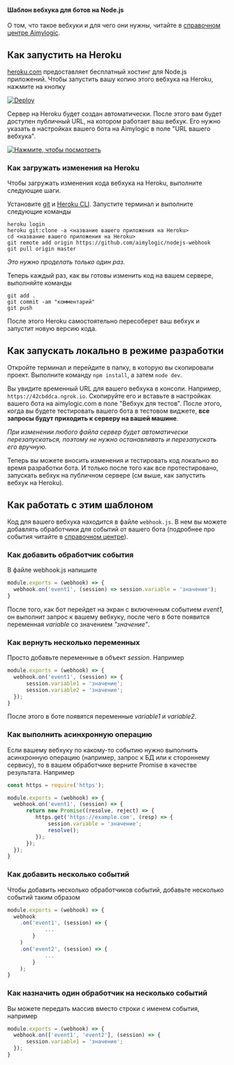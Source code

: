 #### Шаблон вебхука для ботов на Node.js

О том, что такое вебхуки и для чего они нужны, читайте в [справочном центре Aimylogic](https://docs.aimylogic.com/%D0%BF%D1%80%D0%BE%D0%B4%D0%B2%D0%B8%D0%BD%D1%83%D1%82%D1%8B%D0%B5-%D0%B8%D0%BD%D1%81%D1%82%D1%80%D1%83%D0%BC%D0%B5%D0%BD%D1%82%D1%8B/%D0%B8%D0%BD%D1%82%D0%B5%D0%B3%D1%80%D0%B0%D1%86%D0%B8%D0%B8/%D0%B2%D0%B5%D0%B1%D1%85%D1%83%D0%BA).

## Как запустить на Heroku
[heroku.com](http://heroku.com) предоставляет бесплатный хостинг для Node.js приложений.
Чтобы запустить вашу копию этого вебхука на Heroku, нажмите на кнопку

[![Deploy](https://www.herokucdn.com/deploy/button.svg)](https://heroku.com/deploy?template=https://github.com/aimylogic/nodejs-webhook)

Сервер на Heroku будет создан автоматически. После этого вам будет доступен публичный URL, на котором работает ваш вебхук.
Его нужно указать в настройках вашего бота на Aimylogic в поле "URL вашего вебхука".

[![Нажмите, чтобы посмотреть](https://i.imgur.com/ePsgzmf.jpg)](https://player.vimeo.com/video/283196539 "Нажмите, чтобы посмотреть")

### Как загружать изменения на Heroku
Чтобы загружать изменения кода вебхука на Heroku, выполните следующие шаги.

Установите [git](https://git-scm.com/downloads) и [Heroku CLI](https://devcenter.heroku.com/articles/heroku-cli#download-and-install).
Запустите терминал и выполните следующие команды

```
heroku login
heroku git:clone -a <название вашего приложения на Heroku>
cd <название вашего приложения на Heroku>
git remote add origin https://github.com/aimylogic/nodejs-webhook
git pull origin master
```

_Это нужно проделать только один раз._

Теперь каждый раз, как вы готовы изменить код на вашем сервере, выполняйте команды

```
git add .
git commit -am "комментарий"
git push
```

После этого Heroku самостоятельно пересоберет ваш вебхук и запустит новую версию кода.

## Как запускать локально в режиме разработки
Откройте терминал и перейдите в папку, в которую вы скопировали проект.
Выполните команду `npm install`, а затем `node dev`.

Вы увидите временный URL для вашего вебхука в консоли. Например, `https://42cbddca.ngrok.io`.
Скопируйте его и вставьте в настройках вашего бота на aimylogic.com в поле "Вебхук для тестов".
После этого, когда вы будете тестировать вашего бота в тестовом виджете, **все запросы будут приходить к серверу на вашей машине**.

_При изменении любого файла сервер будет автоматически перезапускаться, поэтому не нужно останавливать и перезапускать его вручную._

Теперь вы можете вносить изменения и тестировать код локально во время разработки бота.
И только после того как все протестировано, запускать вебхук на публичном сервере (см выше, как запустить вебхук на Heroku).

## Как работать с этим шаблоном
Код для вашего вебхука находится в файле `webhook.js`.
В нем вы можете добавлять обработчики для событий от вашего бота (подробнее про события читайте в [справочном центре](https://docs.aimylogic.com/%D0%BF%D1%80%D0%BE%D0%B4%D0%B2%D0%B8%D0%BD%D1%83%D1%82%D1%8B%D0%B5-%D0%B8%D0%BD%D1%81%D1%82%D1%80%D1%83%D0%BC%D0%B5%D0%BD%D1%82%D1%8B/%D0%B8%D0%BD%D1%82%D0%B5%D0%B3%D1%80%D0%B0%D1%86%D0%B8%D0%B8/%D0%B2%D0%B5%D0%B1%D1%85%D1%83%D0%BA)).

### Как добавить обработчик события
В файле webhook.js напишите

```javascript
module.exports = (webhook) => {
  webhook.on('event1', (session) => session.variable = 'значение');
}
```

После того, как бот перейдет на экран с включенным событием _event1_, он выполнит запрос к вашему вебхуку, после чего в боте появится переменная _variable_ со значением _"значение"_.

### Как вернуть несколько переменных
Просто добавьте переменные в объект _session_. Например

```javascript
module.exports = (webhook) => {
  webhook.on('event1', (session) => {
      session.variable1 = 'значение';
      session.variable2 = 'значение';
  });
}
```

После этого в боте появятся переменные _variable1_ и _variable2_.

### Как выполнить асинхронную операцию
Если вашему вебхуку по какому-то событию нужно выполнить асинхронную операцию (например, запрос к БД или к стороннему сервису), то в вашем обработчике верните Promise в качестве результата.
Например

```javascript
const https = require('https');

module.exports = (webhook) => {
  webhook.on('event1', (session) => {
      return new Promise((resolve, reject) => {
         https.get('https://example.com', (resp) => {
             session.variable = 'значение';
             resolve();
         });
      });
  });
}
```

### Как добавить несколько событий
Чтобы добавить несколько обработчиков событий, добавьте несколько событий таким образом

```javascript
module.exports = (webhook) => {
  webhook
    .on('event1', (session) => {
            ...
        }
    )
    .on('event2', (session) => {
            ...
        }
    );
}
```

### Как назначить один обработчик на несколько событий
Вы можете передать массив вместо строки с именем события, например

```javascript
module.exports = (webhook) => {
  webhook.on(['event1', 'event2'], (session) => {
      session.variable1 = 'значение';
  });
}
```

